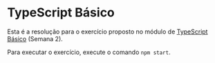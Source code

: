 # TypeScript Básico

Esta é a resolução para o exercício proposto no módulo de [TypeScript Básico](https://github.com/alanjhonnes/devschool-typescript-videos/blob/main/src/exerc%C3%ADcios.ts) (Semana 2).

Para executar o exercício, execute o comando `npm start`.
